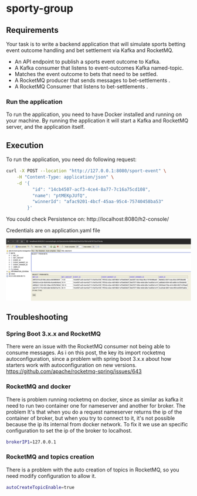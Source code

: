 # sporty-group

## Requirements
Your task is to write a backend application that will simulate sports betting event
outcome handling and bet settlement via Kafka and RocketMQ.
* An API endpoint to publish a sports event outcome to Kafka.
* A Kafka consumer that listens to event-outcomes Kafka named-topic.
* Matches the event outcome to bets that need to be settled.
* A RocketMQ producer that sends messages to bet-settlements .
* A RocketMQ Consumer that listens to bet-settlements .

### Run the application
To run the application, you need to have Docker installed and running on your machine.
By running the application it will start a Kafka and RocketMQ server, and the application itself.


## Execution

To run the application, you need do following request:

```bash
curl -X POST --location "http://127.0.0.1:8080/sport-event" \
    -H "Content-Type: application/json" \
    -d '{
          "id": "14cb4507-acf3-4ce4-8a77-7c16a75cd108",
          "name": "ptMEKpJUfQ",
          "winnerId": "afac9201-4bcf-45aa-95c4-75740458ba53"
        }'
```

You could check Persistence on:
http://localhost:8080/h2-console/

Credentials are on application.yaml file


![alt text](persistence.png "Title")

## Troubleshooting
### Spring Boot 3.x.x and RocketMQ
There were an issue with the RocketMQ consumer not being able to consume messages.
As i on this post, the key its import rocketmq autoconfiguration, since a problem with spring boot 3.x.x about
how starters work with autoconfiguration on new versions.
https://github.com/apache/rocketmq-spring/issues/643

### RocketMQ and docker
There is problem running rocketmq on docker, since as similar as kafka it need to run two container one for nameserver and another for broker.
The problem It's that when you do a request nameserver returns the ip of the container of broker, but when you try to connect to it, it's not possible because the ip its internal from docker network. To fix it we use an specific configuration to set the ip of the broker to localhost.

```bash
brokerIP1=127.0.0.1
```

### RocketMQ and topics creation
There is a problem with the auto creation of topics in RocketMQ, so you need modify configuration to allow it.
```bash
autoCreateTopicEnable=true
```
